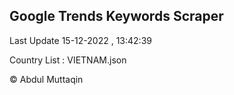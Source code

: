 

## Google Trends Keywords Scraper 
 
Last Update 15-12-2022 , 13:42:39

Country List :
VIETNAM.json



© Abdul Muttaqin 
